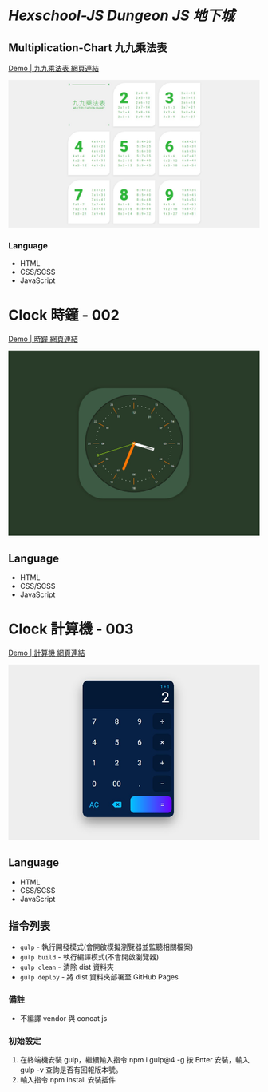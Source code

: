 # *Hexschool-JS Dungeon JS 地下城*

## Multiplication-Chart 九九乘法表
<a href="https://kevinshu1995.github.io/hex_jsDungeon/jsDun-001.html" target="_blank">Demo | 九九乘法表 網頁連結</a>

![demo](https://raw.githubusercontent.com/kevinshu1995/hex_jsDungeon/gh-pages/assets/images/cover001.jpg)

### Language
<ul>
 <li>HTML</li>
 <li>CSS/SCSS</li>
 <li>JavaScript</li>
</ul>

# Clock 時鐘 - 002

<a href="https://kevinshu1995.github.io/hex_jsDungeon/jsDun-002.html" target="_blank">Demo | 時鐘 網頁連結</a>

![demo](https://raw.githubusercontent.com/kevinshu1995/hex_jsDungeon/gh-pages/assets/images/cover002.jpg)

## Language
<ul>
 <li>HTML</li>
 <li>CSS/SCSS</li>
 <li>JavaScript</li>
</ul>

# Clock 計算機 - 003

<a href="https://kevinshu1995.github.io/hex_jsDungeon/jsDun-003.html" target="_blank">Demo | 計算機 網頁連結</a>

![demo](https://raw.githubusercontent.com/kevinshu1995/hex_jsDungeon/gh-pages/assets/images/cover003.jpg)

## Language
<ul>
 <li>HTML</li>
 <li>CSS/SCSS</li>
 <li>JavaScript</li>
</ul>


## 指令列表
- `gulp` - 執行開發模式(會開啟模擬瀏覽器並監聽相關檔案)
- `gulp build` - 執行編譯模式(不會開啟瀏覽器)
- `gulp clean` - 清除 dist 資料夾
- `gulp deploy` - 將 dist 資料夾部署至 GitHub Pages
### 備註
- 不編譯 vendor 與 concat js
### 初始設定
1. 在終端機安裝 gulp，繼續輸入指令 npm i gulp@4 -g 按 Enter 安裝，輸入 gulp -v 查詢是否有回報版本號。
2. 輸入指令 npm install 安裝插件
